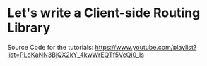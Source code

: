 # Let's write a Client-side Routing Library

Source Code for the tutorials: https://www.youtube.com/playlist?list=PLoKaNN3BjQX2kY_4kwWrEQTf5VcQi0_Is
